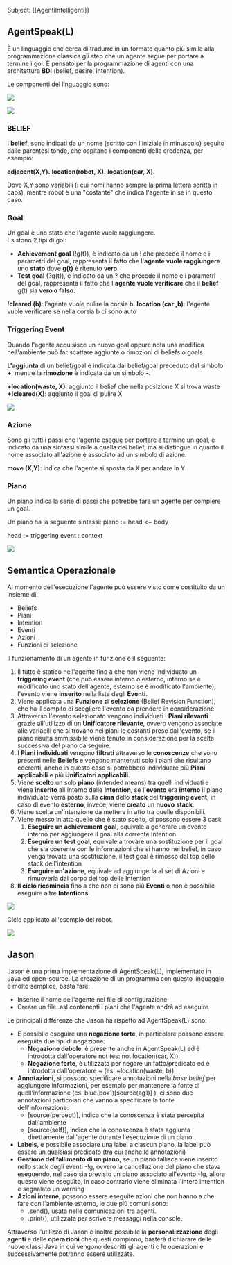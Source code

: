 Subject: [[AgentiIntelligenti]]
## AgentSpeak(L)

È un linguaggio che cerca di tradurre in un formato quanto più simile alla programmazione classica gli step che un agente segue per portare a termine i gol. 
È pensato per la programmazione di agenti con una architettura **BDI** (belief, desire, intention).

Le componenti del linguaggio sono:

**![](https://lh7-us.googleusercontent.com/lkdHTKYh8X4vXlFLLWVbbyFkGoae0UXfxi1eQtGpCYKY3DudR-Kq0JrnhSZYgx7rkmiqhsHr6-ux3W7CKOlCi3yJf2DsrUI1Eg-AQmEMFCLnn69IeF2LMwk3MbV1gk3qCZnLZgqKejh6NlSJqwHKbr8)**

**![](https://lh7-us.googleusercontent.com/ardS8vMHH9isTZPTcDV0IEgHv0EQG6Pp4-eJklqGtyAaEkpFdQfeIw8uXcGEQd-J5hzTqJsN09KnpS-z8cjQYmro6c-qmmLgBdHucwna_ace7rNJBapRRjqoBvJZdjuzkSeviCnl89NrdwllcmTe3DQ)**


### BELIEF

I **belief**, sono indicati da un nome (scritto con l'iniziale in minuscolo) seguito dalle parentesi tonde, che ospitano i componenti della credenza, per esempio:

**adjacent(X,Y).**
**location(robot, X).**
**location(car, X).**

Dove X,Y sono variabili (i cui nomi hanno sempre la prima lettera scritta in caps), mentre robot è una "costante" che indica l'agente in se in questo caso.
### Goal

Un goal è uno stato che l'agente vuole raggiungere. \
Esistono 2 tipi di gol:

* **Achievement goal** (!g(t)), è indicato da un ! che precede il nome e i parametri del goal, rappresenta il fatto che l'**agente vuole raggiungere** uno **stato** dove **g(t)** è ritenuto **vero**.
* **Test goal** (?g(t)), è indicato da un ? che precede il nome e i parametri del goal, rappresenta il fatto che l'**agente vuole verificare** che il **belief** g(t) sia **vero o falso**.

**!cleared (b)**: l’agente vuole pulire la corsia b.
**location (car ,b)**: l'agente vuole verificare se nella corsia b ci sono auto
### Triggering Event

Quando l'agente acquisisce un nuovo goal oppure nota una modifica nell'ambiente può far scattare aggiunte o rimozioni di beliefs o goals.

**L'aggiunta** di un belief/goal è indicata dal belief/goal preceduto dal simbolo **+**, mentre la **rimozione** è indicata da un simbolo **-**.

**+location(waste, X)**: aggiunto il belief che nella posizione X si trova waste
**+!cleared(X)**: aggiunto il goal di pulire X 

**![](https://lh7-us.googleusercontent.com/7On59vB7ifiphVa3D0yl2twvzU5vfTyQNcbvyXPeFb9Fy4-_WT2GKqnJ4DxAaVzG77-gzTTI_Kyl1Eh9BWr4vfqQaWhuS6KoU0lOTrgvaGKHGM6TOHLLbyH9Dr4T6QFXsTP8TcfmeWIgAPNAInFKLYw)**

### Azione

Sono gli tutti i passi che l'agente esegue per portare a termine un goal, è indicato da una sintassi simile a quella dei belief, ma si distingue in quanto il nome associato all'azione è associato ad un simbolo di azione.

**move (X,Y)**: indica che l'agente si sposta da X per andare in Y

### Piano

Un piano indica la serie di passi che potrebbe fare un agente per compiere un goal.

Un piano ha la seguente sintassi: 
piano := head <− body

head := triggering event : context 

**![](https://lh7-us.googleusercontent.com/-XhGolUVa4IHzlMIyiEmbRxvUVLY6bBuP4VS_XyAj0log-5LVdU4hQ5s7FIo8CV6MSSk2PENUX7tryFeoikuPPaTkmaMAHzlLLsMq73StH1_b41CeBGVTVXfLNz_S77GPIErp2H1skDPUZE_IHGlZ58)**

## Semantica Operazionale

Al momento dell'esecuzione l'agente può essere visto come costituito da un insieme di:

* Beliefs
* Piani
* Intention
* Eventi
* Azioni
* Funzioni di selezione

Il funzionamento di un agente in funzione è il seguente:

1. Il tutto è statico nell'agente fino a che non viene individuato un **triggering event** (che può essere interno o esterno, interno se è modificato uno stato dell'agente, esterno se è modificato l'ambiente), l'evento viene **inserito** nella lista degli **Eventi**.
2. Viene applicata una **Funzione di selezione** (Belief Revision Function), che ha il compito di scegliere l'evento da prendere in considerazione.
3. Attraverso l'evento selezionato vengono individuati i **Piani rilevanti** grazie all'utilizzo di un **Unificatore rilevante**, ovvero vengono associate alle variabili che si trovano nei piani le costanti prese dall'evento, se il piano risulta ammissibile viene tenuto in considerazione per la scelta successiva del piano da seguire.
4. I **Piani individuati** vengono **filtrati** attraverso le **conoscenze** che sono presenti nelle **Beliefs** e vengono mantenuti solo i piani che risultano coerenti, anche in questo caso si potrebbero individuare più **Piani applicabili** e più **Unificatori applicabili**. 
5. Viene **scelto** un solo **piano** (intended means) tra quelli individuati e viene **inserito** all'interno delle **Intention**, se **l'evento** era **interno** il piano individuato verrà posto sulla **cima** dello **stack** del **triggering event**, in caso di evento **esterno**, invece, viene **creato** un **nuovo** **stack**.
6. Viene scelta un'intenzione da mettere in atto tra quelle disponibili.
7. Viene messo in atto quello che è stato scelto, ci possono essere 3 casi:
    1. **Eseguire un achievement goal**, equivale a generare un evento interno per aggiungere il goal alla corrente Intention
    2. **Eseguire un test goal**, equivale a trovare una sostituzione per il goal che sia coerente con le informazioni che si hanno nei belief, in caso venga trovata una sostituzione, il test goal è rimosso dal top dello stack dell'intention
    3. **Eseguire un'azione**, equivale ad aggiungerla al set di Azioni e rimuoverla dal corpo del top delle Intention
8. **Il ciclo ricomincia** fino a che non ci sono più **Eventi** o non è possibile eseguire altre **Intentions**.

**![](https://lh7-us.googleusercontent.com/1FiupcBUpQUo2rqnGJ6QNS8D0S4dfnqiIVNPy-sehgR_mnErPc6KmleFXnUIZzgxUkGj8DyTjr4m3guPGyuf--YAjUocUKDf8lJIkts7xIbxK9Sks83j6alYvNi0zeyYL2bMCxLjVb3mRE_6MFbS3xI)**

Ciclo applicato all'esempio del robot.

**![](https://lh7-us.googleusercontent.com/oD7rbL6QgiU57D-R__rC5iKs8rqfOF16l3Q7DUOKSzxfGjJuhXMhsAfmIYNoYI3YAiEHETqO8kyWqVy9vwRBJJmBslR6Pa4Y-tRm6bJ6xM7Felqns9nldFYSFoXEk6ue0uxsnHYDLfOT1jLECs_u1Ck)**

## Jason

Jason è una prima implementazione di AgentSpeak(L), implementato in Java ed open-source.
La creazione di un programma con questo linguaggio è molto semplice, basta fare:

* Inserire il nome dell'agente nel file di configurazione
* Creare un file .asl contenenti i piani che l'agente andrà ad eseguire

Le principali differenze che Jason ha rispetto ad AgentSpeak(L) sono:

* È possibile eseguire una **negazione forte**, in particolare possono essere eseguite due tipi di negazione:
    * **Negazione debole**, è presente anche in AgentSpeak(L) ed è introdotta dall'operatore not (es: not location(car, X)).
    * **Negazione forte**, è utilizzata per negare un fatto/predicato ed è introdotta dall'operatore ~ (es: ~location(waste, b))
* **Annotazioni**, si possono specificare annotazioni nella _base belief_ per aggiungere informazioni, per esempio per mantenere la fonte di quell'informazione (es: blue(box1)\[source(ag1)] ), ci sono due annotazioni particolari che vanno a specificare la fonte dell'informazione:
    * \[source(percept)], indica che la conoscenza è stata percepita dall'ambiente
    * \[source(self)], indica che la conoscenza è stata aggiunta direttamente dall'agente durante l'esecuzione di un piano
* **Labels**, è possibile associare una label a ciascun piano, la label può essere un qualsiasi predicato (tra cui anche le annotazioni)
* **Gestione del fallimento di un piano**, se un piano fallisce viene inserito nello stack degli eventi -!g, ovvero la cancellazione del piano che stava eseguendo, nel caso sia previsto un piano associato all'evento -!g, allora questo viene eseguito, in caso contrario viene eliminata l'intera intention e segnalato un warning
* **Azioni interne**, possono essere eseguite azioni che non hanno a che fare con l'ambiente esterno, le due più comuni sono:
    * .send(), usata nelle comunicazioni tra agenti.
    * .print(), utilizzata per scrivere messaggi nella console.

Attraverso l'utilizzo di Jason è inoltre possibile la **personalizzazione** degli **agenti** e delle **operazioni** che questi compiono, basterà dichiarare delle nuove classi Java in cui vengono descritti gli agenti o le operazioni e successivamente potranno essere utilizzate.
